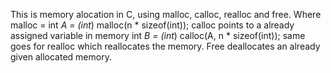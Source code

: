 This is memory alocation in C, using malloc, calloc, realloc and free. Where malloc = int *A = (int*) malloc(n * sizeof(int));
calloc points to a already assigned variable in memory int *B = (int*) calloc(A, n * sizeof(int));
same goes for realloc which reallocates the memory.
Free deallocates an already given allocated memory.
